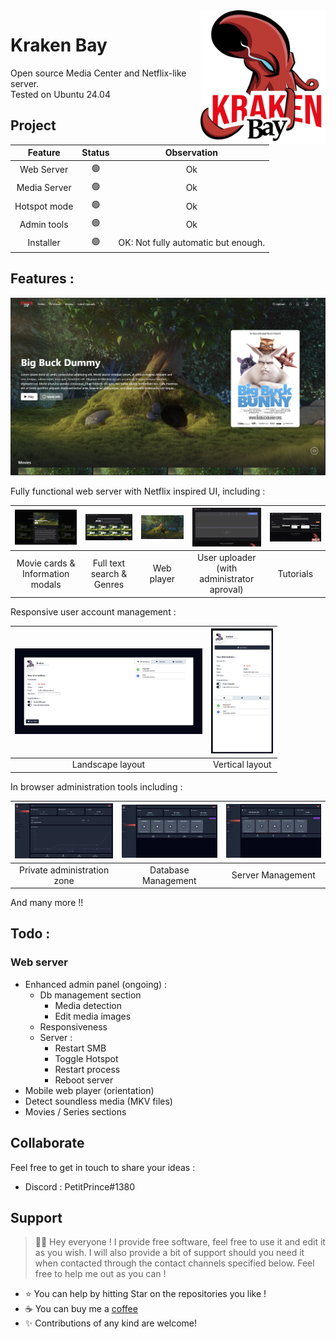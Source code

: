 <img src="Kraken - Web/public/Assets/Images/kraken.png" align="right" style="float: right;" width="200rem">

# Kraken Bay

Open source Media Center and Netflix-like server.  
Tested on Ubuntu 24.04

## Project

| Feature | Status | Observation |
| :-: | :-: |  :-: |
| Web Server | :green_circle: | Ok |
| Media Server | :green_circle: | Ok |
| Hotspot mode | :green_circle: | Ok |
| Admin tools | :green_circle: | Ok |
| Installer | :green_circle: | OK: Not fully automatic but enough. |

## Features :

<img src="Images/Home.png"/>

Fully functional web server with Netflix inspired UI, including :

| <img src="Images/InfoModal.png" width="300" /> | <img src="Images/Search.png" width="300" /> | <img src="Images/Player.png" width="300" /> | <img src="Images/Upload.png" width="300" /> | <img src="Images/Tutorials.png" width="300" />  |
| :-: | :-: | :-: | :-: | :-: |
| Movie cards & Information modals | Full text search & Genres | Web player | User uploader (with administrator aproval) | Tutorials |

Responsive user account management :

|<img src="Images/AccountLG.png" width="300" />|<img src="Images/AccountMobile.png" height="200" />|
|:-:|:-:|
|Landscape layout|Vertical layout|

In browser administration tools including :

| <img src="Images/AdminDashboard.png" width="300" /> | <img src="Images/AdminDBManagement.png" width="300" /> | <img src="Images/AdminServer.png" width="300" /> |
| :-: | :-: | :-: | 
| Private administration zone | Database Management | Server Management |

And many more !!

## Todo :

### Web server

- Enhanced admin panel (ongoing) :
    - Db management section
        - Media detection
        - Edit media images
    - Responsiveness
    - Server :
        - Restart SMB
        - Toggle Hotspot
        - Restart process
        - Reboot server
- Mobile web player (orientation)
- Detect soundless media (MKV files)
- Movies / Series sections

## Collaborate

Feel free to get in touch to share your ideas :
- Discord : PetitPrince#1380

## Support

> 👋🏼 Hey everyone ! I provide free software, feel free to use it and edit it as you wish. I will also provide a bit of support should you need it when contacted through the contact channels specified below. Feel free to help me out as you can !

- ⭐️ You can help by hitting Star on the repositories you like !
- ☕️ You can buy me a [coffee](https://www.paypal.com/paypalme/AReppelin)
- ✨ Contributions of any kind are welcome!

